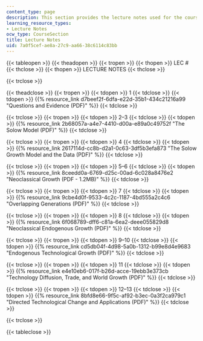 ```yaml
---
content_type: page
description: This section provides the lecture notes used for the course.
learning_resource_types:
- Lecture Notes
ocw_type: CourseSection
title: Lecture Notes
uid: 7a0f5cef-ae8a-27c9-aa66-38c6114c83bb
---
```


{{< tableopen >}}
{{< theadopen >}}
{{< tropen >}}
{{< thopen >}}
LEC #
{{< thclose >}}
{{< thopen >}}
LECTURE NOTES
{{< thclose >}}

{{< trclose >}}

{{< theadclose >}}
{{< tropen >}}
{{< tdopen >}}
1
{{< tdclose >}}
{{< tdopen >}}
{{% resource_link d7beef2f-6dfa-e22d-35b1-434c21216a99 "Questions and Evidence (PDF)" %}}
{{< tdclose >}}

{{< trclose >}}
{{< tropen >}}
{{< tdopen >}}
2–3
{{< tdclose >}}
{{< tdopen >}}
{{% resource_link 2b68057a-a4e7-4410-d00a-e89a0c49752f "The Solow Model (PDF)" %}}
{{< tdclose >}}

{{< trclose >}}
{{< tropen >}}
{{< tdopen >}}
4
{{< tdclose >}}
{{< tdopen >}}
{{% resource_link 2617114d-cc8b-d2a1-0c63-3df5b3efa873 "The Solow Growth Model and the Data (PDF)" %}}
{{< tdclose >}}

{{< trclose >}}
{{< tropen >}}
{{< tdopen >}}
5–6
{{< tdclose >}}
{{< tdopen >}}
{{% resource_link 8ceedd0a-6769-d25c-00ad-6c028a8476e2 "Neoclassical Growth (PDF - 1.2MB)" %}}
{{< tdclose >}}

{{< trclose >}}
{{< tropen >}}
{{< tdopen >}}
7
{{< tdclose >}}
{{< tdopen >}}
{{% resource_link 9cbe4d0f-9533-4c2c-1187-4bd555a2c4c6 "Overlapping Generations (PDF)" %}}
{{< tdclose >}}

{{< trclose >}}
{{< tropen >}}
{{< tdopen >}}
8
{{< tdclose >}}
{{< tdopen >}}
{{% resource_link 6f068789-dff6-c81a-6ea2-deee055829d8 "Neoclassical Endogenous Growth (PDF)" %}}
{{< tdclose >}}

{{< trclose >}}
{{< tropen >}}
{{< tdopen >}}
9–10
{{< tdclose >}}
{{< tdopen >}}
{{% resource_link cd5db04f-4d98-5a0b-1312-b99e8d4e9683 "Endogenous Technological Growth (PDF)" %}}
{{< tdclose >}}

{{< trclose >}}
{{< tropen >}}
{{< tdopen >}}
11
{{< tdclose >}}
{{< tdopen >}}
{{% resource_link e4e10eb6-017f-b26d-acce-19ebb3e373cb "Technology Diffusion, Trade, and World Growth (PDF)" %}}
{{< tdclose >}}

{{< trclose >}}
{{< tropen >}}
{{< tdopen >}}
12–13
{{< tdclose >}}
{{< tdopen >}}
{{% resource_link 8bfd8e66-9f5c-af92-b3ec-0a3f2ca979c1 "Directed Technological Change and Applications (PDF)" %}}
{{< tdclose >}}

{{< trclose >}}

{{< tableclose >}}